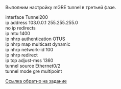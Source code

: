 Выполним настройку mGRE tunnel в третьей фазе.   

interface Tunnel200   
 ip address 103.0.0.1 255.255.255.0   
 no ip redirects   
 ip mtu 1400   
 ip nhrp authentication OTUS   
 ip nhrp map multicast dynamic   
 ip nhrp network-id 100   
 ip nhrp redirect   
 ip tcp adjust-mss 1360   
 tunnel source Ethernet0/2   
 tunnel mode gre multipoint   

[Ссылка обратно на задание](/labs/lab12/DMVPN/README.md)   